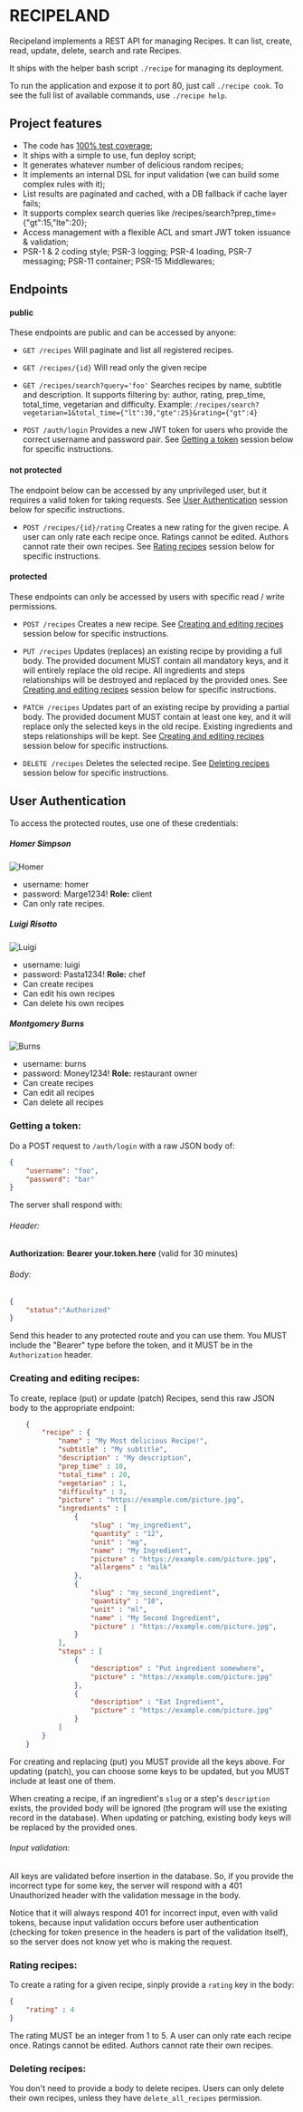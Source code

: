 # RECIPELAND

Recipeland implements a REST API for managing Recipes. 
It can list, create, read, update, delete, search and rate Recipes.

It ships with the helper bash script `./recipe` for managing its deployment.

To run the application and expose it to port 80, just call `./recipe cook`.
To see the full list of available commands, use `./recipe help`.


## Project features 
- The code has [100% test coverage](https://recipeland-rafaelbeckel.c9users.io/docs/test_coverage/index.html);
- It ships with a simple to use, fun deploy script;
- It generates whatever number of delicious random recipes;
- It implements an internal DSL for input validation (we can build some complex rules with it);
- List results are paginated and cached, with a DB fallback if cache layer fails;
- It supports complex search queries like /recipes/search?prep_time={"gt":15,"lte":20};
- Access management with a flexible ACL and smart JWT token issuance & validation;
- PSR-1 & 2 coding style; PSR-3 logging; PSR-4 loading, PSR-7 messaging; PSR-11 container; PSR-15 Middlewares;


## Endpoints

#### public
These endpoints are public and can be accessed by anyone:

- `GET /recipes` 
Will paginate and list all registered recipes. 

- `GET /recipes/{id}`
Will read only the given recipe

- `GET /recipes/search?query='foo'` 
Searches recipes by name, subtitle and description. It supports filtering by: author, rating, prep_time, total_time, vegetarian and difficulty. Example: `/recipes/search?vegetarian=1&total_time={"lt":30,"gte":25}&rating={"gt":4}`

- `POST /auth/login`
Provides a new JWT token for users who provide the correct username and password pair. See [Getting a token](#getting-a-token) session below for specific instructions.

#### not protected 
The endpoint below can be accessed by any unprivileged user, but it requires a valid token for taking requests. See [User Authentication](#user-authentication) session below for specific instructions.

- `POST /recipes/{id}/rating`
Creates a new rating for the given recipe. A user can only rate each recipe once. Ratings cannot be edited. Authors cannot rate their own recipes. See [Rating recipes](#rating-recipes) session below for specific instructions. 

#### protected 
These endpoints can only be accessed by users with specific read / write permissions.

- `POST /recipes`
Creates a new recipe. See [Creating and editing recipes](#creating-and-editing-recipes) session below for specific instructions. 

- `PUT /recipes`
Updates (replaces) an existing recipe by providing a full body. The provided document MUST contain all mandatory keys, and it will entirely replace the old recipe. All ingredients and steps relationships will be destroyed and replaced by the provided ones. See [Creating and editing recipes](#creating-and-editing-recipes) session below for specific instructions. 

- `PATCH /recipes`
Updates part of an existing recipe by providing a partial body. The provided document MUST contain at least one key, and it will replace only the selected keys in the old recipe. Existing ingredients and steps relationships will be kept. See [Creating and editing recipes](#creating-and-editing-recipes) session below for specific instructions. 

- `DELETE /recipes`
Deletes the selected recipe. See [Deleting recipes](#deleting-recipes) session below for specific instructions. 

## User Authentication
To access the protected routes, use one of these credentials:

##### Homer Simpson
![Homer](public/static/homer.jpg)
- username: homer
- password: Marge1234!
**Role:** client
- Can only rate recipes.

##### Luigi Risotto
![Luigi](public/static/luigi.jpg)
- username: luigi
- password: Pasta1234!
**Role:** chef
- Can create recipes
- Can edit his own recipes
- Can delete his own recipes

##### Montgomery Burns
![Burns](public/static/burns.jpg)
- username: burns
- password: Money1234!
**Role:** restaurant owner
- Can create recipes
- Can edit all recipes
- Can delete all recipes


### Getting a token:
Do a POST request to `/auth/login` with a raw JSON body of:
```json
{
    "username": "foo",
    "password": "bar"
}
```

The server shall respond with:
###### Header:
**Authorization: Bearer your.token.here** (valid for 30 minutes)
###### Body:
```json
{
    "status":"Authorized"
}
```

Send this header to any protected route and you can use them. You MUST include the "Bearer" type before the token, and it MUST be in the `Authorization` header.

### Creating and editing recipes:
To create, replace (put) or update (patch) Recipes, send this raw JSON body to the appropriate endpoint:
```json
    {
        "recipe" : {
            "name" : "My Most delicious Recipe!",
            "subtitle" : "My subtitle",
            "description" : "My description",
            "prep_time" : 10,
            "total_time" : 20,
            "vegetarian" : 1,
            "difficulty" : 3,
            "picture" : "https://example.com/picture.jpg",
            "ingredients" : [
                {
                    "slug" : "my_ingredient",
                    "quantity" : "12",
                    "unit" : "mg",
                    "name" : "My Ingredient",
                    "picture" : "https://example.com/picture.jpg",
                    "allergens" : "milk"
                },
                {
                    "slug" : "my_second_ingredient",
                    "quantity" : "10",
                    "unit" : "ml",
                    "name" : "My Second Ingredient",
                    "picture" : "https://example.com/picture.jpg",
                }
            ],
            "steps" : [
                {
                    "description" : "Put ingredient somewhere",
                    "picture" : "https://example.com/picture.jpg"
                },
                {
                    "description" : "Eat Ingredient",
                    "picture" : "https://example.com/picture.jpg"
                }
            ]
        }
    }
```

For creating and replacing (put) you MUST provide all the keys above. For updating (patch), you can choose some keys to be updated, but you MUST include at least one of them.

When creating a recipe, if an ingredient's `slug` or a step's `description` exists, the provided body will be ignored (the program will use the existing record in the database). When updating or patching, existing body keys will be replaced by the provided ones.

###### Input validation:
All keys are validated before insertion in the database. So, if you provide the incorrect type for some key, the server will respond with a 401 Unauthorized header with the validation message in the body. 

Notice that it will always respond 401 for incorrect input, even with valid tokens, because input validation occurs before user authentication (checking for token presence in the headers is part of the validation itself), so the server does not know yet who is making the request.

### Rating recipes:
To create a rating for a given recipe, sinply provide a `rating` key in the body:
```json
{
    "rating" : 4
}
```

The rating MUST be an integer from 1 to 5. A user can only rate each recipe once. Ratings cannot be edited. Authors cannot rate their own recipes.

### Deleting recipes:
You don't need to provide a body to delete recipes. Users can only delete their own recipes, unless they have `delete_all_recipes` permission.